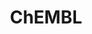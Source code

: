 ---
layout: default
bigquery: https://console.cloud.google.com/bigquery?p=patents-public-data&d=ebi_chembl&page=dataset
citation: '"The ChEMBL database in 2017." Anna Gaulton, Anne Hersey, Michał Nowotka,
  A Patrícia Bento, Jon Chambers, David Mendez, Prudence Mutowo, Francis Atkinson,
  Louisa J Bellis, Elena Cibrián-Uhalte, Mark Davies, Nathan Dedman, Anneli Karlsson,
  María Paula Magariños, John P Overington, George Papadatos, Ines Smit, Andrew R
  Leach Nucleic acids Research (2017) 45 (Database Issue), D945-D954'
contributors: European Bioinformatics Institute
cost: None
description: ChEMBL Data is a manually curated database of small molecules used in
  drug discovery, including information about existing patented drugs.
documentation: 'schema: https://www.ebi.ac.uk/chembl/db_schema


  '
last_edit: Mon, 04 Apr 2022 19:07:30 GMT
location: https://console.cloud.google.com/marketplace/product/google_patents_public_datasets/chembl
maintained_by: EMBL-EBI, an outstation of European Molecular Biology Laboratory
related_publications: '

  ChEMBL: towards direct deposition of bioassay data.


  Mendez D, Gaulton A, Bento AP, Chambers J, De Veij M, Félix E, Magariños MP, Mosquera
  JF, Mutowo P, Nowotka M, Gordillo-Marañón M, Hunter F, Junco L, Mugumbate G, Rodriguez-Lopez
  M, Atkinson F, Bosc N, Radoux CJ, Segura-Cabrera A, Hersey A, Leach AR.


  — Nucleic Acids Res. 2019; 47(D1):D930-D940. doi: 10.1093/nar/gky1075

  '
schema_fields: '[''aromatic_rings'', ''set_name'', ''alert_name'', ''previous_company'',
  ''version'', ''hrac_class_id'', ''sequence'', ''tbl'', ''compsyn_id'', ''chirality'',
  ''l5'', ''site_id'', ''src_id'', ''frac_code'', ''heavy_atoms'', ''substrate_record_id'',
  ''standard_relation'', ''irac_class_id'', ''bao_format'', ''ingredient'', ''cell_source_tissue'',
  ''units'', ''label'', ''comp_class_id'', ''num_lipinski_ro5_violations'', ''mc_target_type'',
  ''ref_id'', ''type'', ''standard_text_value'', ''db_source'', ''usan_stem_id'',
  ''ass_cls_map_id'', ''ro3_pass'', ''l2'', ''assay_param_id'', ''drug_substance_flag'',
  ''strength'', ''level3'', ''qed_weighted'', ''met_id'', ''withdrawn_reason'', ''first_in_class'',
  ''result_flag'', ''homologue'', ''alert_set_id'', ''protein_class_desc'', ''enzyme_tid'',
  ''ddd_admr'', ''num_ro5_violations'', ''lle'', ''assay_cell_type'', ''last_active'',
  ''drug_product_flag'', ''component_type'', ''full_molformula'', ''polymer_flag'',
  ''l8'', ''published_relation'', ''withdrawn_country'', ''protein_class_id'', ''parent_type'',
  ''name'', ''related_tid'', ''acd_logd'', ''subgroup'', ''short_name'', ''assay_desc'',
  ''target_mapping'', ''pubmed_id'', ''cell_description'', ''job_id'', ''source_domain_id'',
  ''idx'', ''action_type'', ''usan_stem'', ''relationship_type'', ''cl_lincs_id'',
  ''potential_duplicate'', ''parent_molregno'', ''level2_description'', ''parameter_value'',
  ''enzyme_name'', ''bei'', ''parent_go_id'', ''mechanism_of_action'', ''natural_product'',
  ''accession'', ''mol_hrac_id'', ''rtb'', ''assay_test_type'', ''orig_description'',
  ''product_id'', ''targcomp_id'', ''annotation'', ''l3'', ''domain_id'', ''atc_code'',
  ''l1'', ''mw_monoisotopic'', ''parent_id'', ''abstract'', ''availability_type'',
  ''hba_lipinski'', ''inorganic_flag'', ''active_ingredient'', ''standard_type'',
  ''assay_strain'', ''smarts'', ''updated_on'', ''level2'', ''sequence_md5sum'', ''country'',
  ''mc_target_accession'', ''upper_value'', ''volume'', ''warning_class'', ''ref_type'',
  ''creation_date'', ''company'', ''innovator_company'', ''chembl_id'', ''curated_by'',
  ''prodrug'', ''mesh_id'', ''indication_class'', ''warning_description'', ''biocomp_id'',
  ''applicant_full_name'', ''clo_id'', ''withdrawn_flag'', ''pathway_key'', ''efo_id'',
  ''std_act_id'', ''tissue_id'', ''species_group_flag'', ''tid_fixed'', ''normal_range_max'',
  ''entity_id'', ''toid'', ''molecule_type'', ''downgraded'', ''domain_name'', ''caloha_id'',
  ''who_extra'', ''standard_flag'', ''cx_most_bpka'', ''mol_irac_id'', ''efo_term'',
  ''assay_class_id'', ''who_name'', ''binding_site_comment'', ''topical'', ''l7'',
  ''trade_name'', ''assay_tax_id'', ''acd_most_bpka'', ''assay_type'', ''withdrawn_class'',
  ''status'', ''cpd_str_alert_id'', ''standard_inchi_key'', ''standard_units'', ''published_units'',
  ''frac_class_id'', ''bao_id'', ''molecular_species'', ''mec_id'', ''assay_tissue'',
  ''aidx'', ''ddd_value'', ''submission_date'', ''cx_logd'', ''usan_stem_definition'',
  ''psa'', ''uo_units'', ''updated_by'', ''acd_logp'', ''text_value'', ''last_page'',
  ''alogp'', ''predbind_id'', ''curation_comment'', ''major_class'', ''publication_number'',
  ''compd_id'', ''class_level'', ''confidence_score'', ''usan_substem'', ''assay_subcellular_fraction'',
  ''metabolite_record_id'', ''site_residues'', ''mc_organism'', ''cx_most_apka'',
  ''research_stem'', ''stem_class'', ''src_description'', ''first_page'', ''aspect'',
  ''cell_source_tax_id'', ''issue'', ''year'', ''cell_source_organism'', ''go_id'',
  ''level4_description'', ''description'', ''pref_name'', ''withdrawn_year'', ''stem'',
  ''comp_go_id'', ''site_name'', ''active_molregno'', ''start_position'', ''le'',
  ''record_id'', ''pathway_id'', ''comments'', ''activity_id'', ''prod_pat_id'', ''prediction_method'',
  ''acd_most_apka'', ''synonyms'', ''mc_tax_id'', ''molregno'', ''co_stem_id'', ''compound_name'',
  ''dosed_ingredient'', ''isoform'', ''title'', ''doc_type'', ''met_conversion'',
  ''nda_type'', ''uberon_id'', ''src_short_name'', ''usan_year'', ''smid'', ''cell_id'',
  ''patent_no'', ''chebi_par_id'', ''delist_flag'', ''warning_type'', ''mechanism_comment'',
  ''standard_value'', ''level3_description'', ''log_id'', ''activity_count'', ''cellosaurus_id'',
  ''canonical_smiles'', ''disease_efficacy'', ''targrel_id'', ''molecular_mechanism'',
  ''ad_type'', ''class_type'', ''max_phase'', ''compound_key'', ''oc_id'', ''domain_type'',
  ''bto_id'', ''warning_year'', ''ridx'', ''warning_country'', ''cell_ontology_id'',
  ''qudt_units'', ''warning_id'', ''mol_atc_id'', ''as_id'', ''assay_id'', ''doc_id'',
  ''src_assay_id'', ''hrac_code'', ''src_compound_id'', ''structure_type'', ''definition'',
  ''mesh_heading'', ''approval_date'', ''rgid'', ''ddd_units'', ''component_id'',
  ''activity_comment'', ''direct_interaction'', ''molsyn_id'', ''cidx'', ''assay_category'',
  ''hba'', ''sei'', ''mecref_id'', ''assay_source'', ''route'', ''confidence'', ''patent_use_code'',
  ''entity_type'', ''published_value'', ''tid'', ''drug_record_id'', ''res_stem_id'',
  ''organism'', ''mw_freebase'', ''level1_description'', ''protein_class_synonym'',
  ''level4'', ''oral'', ''hbd'', ''priority'', ''num_alerts'', ''hbd_lipinski'', ''level1'',
  ''full_mwt'', ''black_box_warning'', ''target_desc'', ''path'', ''warnref_id'',
  ''mc_target_name'', ''pchembl_value'', ''mol_frac_id'', ''actsm_id'', ''drugind_id'',
  ''source'', ''molfile'', ''level5'', ''standard_upper_value'', ''authors'', ''relationship'',
  ''tax_id'', ''db_version'', ''therapeutic_flag'', ''max_phase_for_ind'', ''end_position'',
  ''syn_type'', ''l6'', ''indref_id'', ''ddd_id'', ''helm_notation'', ''selectivity_comment'',
  ''domain_description'', ''relation'', ''parenteral'', ''patent_expire_date'', ''cell_name'',
  ''protclasssyn_id'', ''first_approval'', ''alert_id'', ''assay_organism'', ''dosage_form'',
  ''sitecomp_id'', ''relationship_desc'', ''l4'', ''ap_id'', ''normal_range_min'',
  ''published_type'', ''metref_id'', ''component_synonym'', ''bao_endpoint'', ''irac_code'',
  ''formulation_id'', ''patent_id'', ''met_comment'', ''journal'', ''target_type'',
  ''ref_url'', ''ddd_comment'', ''data_validity_comment'', ''parameter_type'', ''value'',
  ''mutation'', ''doi'', ''cx_logp'', ''stat'', ''standard_inchi'', ''variant_id'']'
shortname: chembl
tags:
- biotechnology
- health
- chemical
- bioinformatics
- medical
terms_of_use: CC BY-SA 3.0
title: ChEMBL
uuid: e232a192-965c-4ec9-904c-155b6dfe56c5
---
